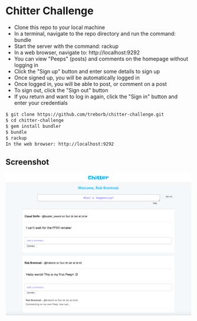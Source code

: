Chitter Challenge
=================

* Clone this repo to your local machine
* In a terminal, navigate to the repo directory and run the command: bundle
* Start the server with the command: rackup
* In a web browser, navigate to: http://localhost:9292
* You can view "Peeps" (posts) and comments on the homepage without logging in
* Click the "Sign up" button and enter some details to sign up
* Once signed up, you will be automatically logged in
* Once logged in, you will be able to post, or comment on a post
* To sign out, click the "Sign out" button
* If you return and want to log in again, click the "Sign in" button and enter your credentials

```
$ git clone https://github.com/treborb/chitter-challenge.git
$ cd chitter-challenge
$ gem install bundler
$ bundle
$ rackup
In the web browser: http://localhost:9292
```

## Screenshot

![Alt text](/app/public/img/screenshot.png?raw=true "Screenshot")
